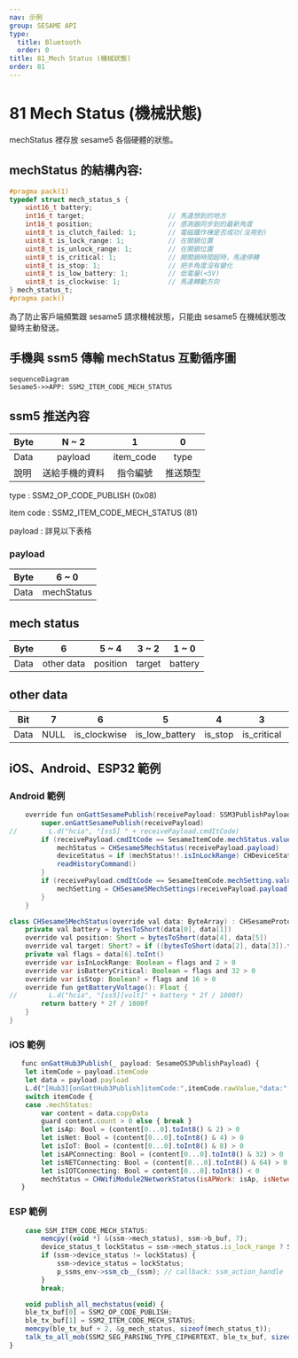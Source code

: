 ```yaml
---
nav: 示例
group: SESAME API
type:
  title: Bluetooth
  order: 0
title: 81_Mech Status (機械狀態)
order: 81
---
```


# 81 Mech Status (機械狀態)

mechStatus 裡存放 sesame5 各個硬體的狀態。

## mechStatus 的結構內容:

```c
#pragma pack(1)
typedef struct mech_status_s {
    uint16_t battery;
    int16_t target;                     // 馬達想到的地方
    int16_t position;                   // 感測器同步到的最新角度
    uint8_t is_clutch_failed: 1;        // 電磁鐵作棟是否成功(沒用到)
    uint8_t is_lock_range: 1;           // 在關鎖位置
    uint8_t is_unlock_range: 1;         // 在開鎖位置
    uint8_t is_critical: 1;             // 開關鎖時間超時，馬達停轉
    uint8_t is_stop: 1;                 // 把手角度沒有變化
    uint8_t is_low_battery: 1;          // 低電量(<5V)
    uint8_t is_clockwise: 1;            // 馬達轉動方向
} mech_status_t;
#pragma pack()
```

為了防止客戶端頻繁跟 sesame5 請求機械狀態，只能由 sesame5 在機械狀態改變時主動發送。

## 手機與 ssm5 傳輸 mechStatus 互動循序圖

```mermaid
sequenceDiagram
Sesame5->>APP: SSM2_ITEM_CODE_MECH_STATUS
```


## ssm5 推送內容

| Byte |     N ~ 2      |     1     |    0     |
| ---- | :------------: | :-------: | :------: |
| Data |    payload     | item_code |   type   |
| 說明 | 送給手機的資料 | 指令編號  | 推送類型 |

type : SSM2_OP_CODE_PUBLISH (0x08)

item code : SSM2_ITEM_CODE_MECH_STATUS (81)

payload : 詳見以下表格

### payload

| Byte |   6 ~ 0    |
| ---- | :--------: |
| Data | mechStatus |

## mech status

| Byte |     6      |  5 ~ 4   | 3 ~ 2  |  1 ~ 0  |
| :--: | :--------: | :------: | :----: | :-----: |
| Data | other data | position | target | battery |

## other data

| Bit  |  7   |      6       |       5        |    4    |      3      |        2        |       1       |        0         |
| :--: | :--: | :----------: | :------------: | :-----: | :---------: | :-------------: | :-----------: | :--------------: |
| Data | NULL | is_clockwise | is_low_battery | is_stop | is_critical | is_unlock_range | is_lock_range | is_clutch_failed |

## iOS、Android、ESP32 範例
 

### Android 範例

```java
    override fun onGattSesamePublish(receivePayload: SSM3PublishPayload) {
        super.onGattSesamePublish(receivePayload)
//        L.d("hcia", "[ss5] " + receivePayload.cmdItCode)
        if (receivePayload.cmdItCode == SesameItemCode.mechStatus.value) {
            mechStatus = CHSesame5MechStatus(receivePayload.payload)
            deviceStatus = if (mechStatus!!.isInLockRange) CHDeviceStatus.Locked else CHDeviceStatus.Unlocked
            readHistoryCommand()
        }
        if (receivePayload.cmdItCode == SesameItemCode.mechSetting.value) {
            mechSetting = CHSesame5MechSettings(receivePayload.payload)
        }
    }
```

```java
class CHSesame5MechStatus(override val data: ByteArray) : CHSesameProtocolMechStatus {
    private val battery = bytesToShort(data[0], data[1])
    override val position: Short = bytesToShort(data[4], data[5])
    override val target: Short? = if ((bytesToShort(data[2], data[3]).toInt() == -32768)) null else bytesToShort(data[2], data[3])
    private val flags = data[6].toInt()
    override var isInLockRange: Boolean = flags and 2 > 0
    override var isBatteryCritical: Boolean = flags and 32 > 0
    override var isStop: Boolean? = flags and 16 > 0
    override fun getBatteryVoltage(): Float {
//        L.d("hcia", "[ss5][volt]" + battery * 2f / 1000f)
        return battery * 2f / 1000f
    }
}
```

### iOS 範例

```jsx | pure
   func onGattHub3Publish(_ payload: SesameOS3PublishPayload) {
    let itemCode = payload.itemCode
    let data = payload.payload
    L.d("[Hub3][onGattHub3Publish]itemCode:",itemCode.rawValue,"data:", data.bytes)
    switch itemCode {
    case .mechStatus:
        var content = data.copyData
        guard content.count > 0 else { break }
        let isAp: Bool = (content[0...0].toInt8() & 2) > 0
        let isNet: Bool = (content[0...0].toInt8() & 4) > 0
        let isIoT: Bool = (content[0...0].toInt8() & 8) > 0
        let isAPConnecting: Bool = (content[0...0].toInt8() & 32) > 0
        let isNETConnecting: Bool = (content[0...0].toInt8() & 64) > 0
        let isIOTConnecting: Bool = content[0...0].toInt8() < 0
        mechStatus = CHWifiModule2NetworkStatus(isAPWork: isAp, isNetwork: isNet, isIoTWork: isIoT, isBindingAPWork: isAPConnecting, isConnectingNetwork: isNETConnecting, isConnectingIoT: isIOTConnecting)
   }

```

### ESP 範例

```jsx | pure
    case SSM_ITEM_CODE_MECH_STATUS:
        memcpy((void *) &(ssm->mech_status), ssm->b_buf, 7);
        device_status_t lockStatus = ssm->mech_status.is_lock_range ? SSM_LOCKED : (ssm->mech_status.is_unlock_range ? SSM_UNLOCKED : SSM_MOVED);
        if (ssm->device_status != lockStatus) {
            ssm->device_status = lockStatus;
            p_ssms_env->ssm_cb__(ssm); // callback: ssm_action_handle
        }
        break;

    void publish_all_mechstatus(void) {
    ble_tx_buf[0] = SSM2_OP_CODE_PUBLISH;
    ble_tx_buf[1] = SSM2_ITEM_CODE_MECH_STATUS;
    memcpy(ble_tx_buf + 2, &g_mech_status, sizeof(mech_status_t));
    talk_to_all_mob(SSM2_SEG_PARSING_TYPE_CIPHERTEXT, ble_tx_buf, sizeof(mech_status_t) + 2);
}
``` 

